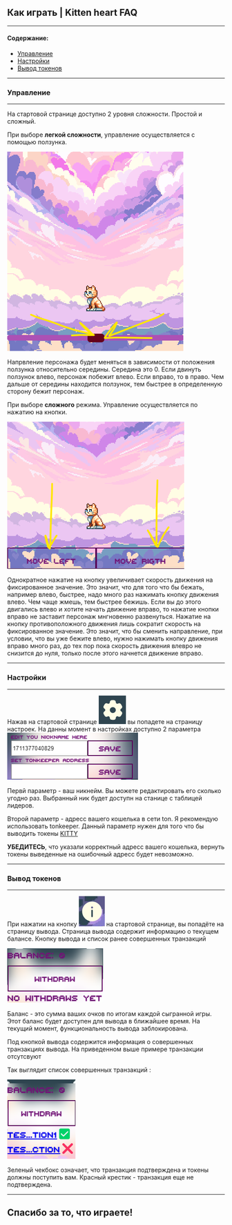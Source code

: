 ## Как играть | Kitten heart FAQ

---

#### Содержание:
  
 - [Управление](#moves)
 - [Настройки](#setting)
 - [Вывод токенов](#withdraw)


---
### <a name="moves"></a>Управление

---
На стартовой странице доступно 2 уровня сложности.
Простой и сложный.

При выборе <b>легкой сложности</b>, управление осуществляется с помощью
ползунка.

![img.png](img.png)

Напрвление персонажа будет меняться в зависимости от положения ползунка относительно середины.
Середина это 0. Если двинуть ползунок влево, персонаж побежит влево.
Если вправо, то в право.
Чем дальше от середины находится ползунок, тем быстрее в определенную сторону бежит персонаж.

При выборе <b>сложного</b> режима.
Управление осуществляется по нажатию на кнопки. 

![img_1.png](img_1.png)

Однократное нажатие на кнопку увеличивает скорость движения на фиксированное значение.
Это значит, что для того что бы бежать, например влево, быстрее, надо много раз нажимать кнопку движения влево.
Чем чаще жмешь, тем быстрее бежишь.
Если вы до этого двигались влево и хотите начать движение вправо, то нажатие кнопки вправо не заставит персонаж мнгновенно развенуться.
Нажатие на кнопку противоположного движения лишь сократит скорость на фиксированное значение.
Это значит, что бы сменить направление, при условии, что вы уже бежите влево, нужно нажимать кнопку движения вправо много раз, до тех пор пока скорость движения влевро не снизится до нуля, только после этого начнется движение вправо.

---
### <a name="settings"></a>Настройки 

---

Нажав на стартовой странице ![img_2.png](img_2.png) вы попадете на страницу настроек. 
На данны момент в настройках доступно 2 параметра
![img_3.png](img_3.png)

Первй параметр - ваш никнейм. Вы можете редактировать его сколько угодно раз.
Выбранный ник будет доступн на станице с таблицей лидеров.

Второй параметр - адресс вашего кошелька в сети ton. Я рекомендую использовать tonkeeper.
Данный параметр нужен для того что бы выводить токены [KITTY](https://tonviewer.com/EQA4hHhqVgyGx9zoFwhlhLJcZDCC0uzZgR8m9QYPBxuiiSCa)

<b>УБЕДИТЕСЬ</b>, что указали корректный адресс вашего кошелька, вернуть токены выведенные на ошибочный адресс будет невозможно.


---
### <a name="withdraw"></a> Вывод токенов

---

При нажатии на кнопку ![img_4.png](img_4.png) на стартовой странице, вы попадёте на страницу вывода.
Страница вывода содержит информацию о текущем балансе. Кнопку вывода и список ранее совершенных транзакций

![img_5.png](img_5.png)

Баланс - это сумма ваших очков по итогам каждой сыгранной игры.
Этот баланс будет доступен для вывода в ближайшее время. На текущий момент, функциональность вывода заблокирована.

Под кнопкой вывода содержится информация о совершенных транзакциях вывода. На приведенном выше примере транзакции отсутсвуют

Так выглядит список совершенных транзакций :

![img_6.png](img_6.png)

Зеленый чекбокс означает, что транзакция подтверждена и токены должны поступить вам.
Красный крестик - транзакция еще не подтверждена.

---

## Спасибо за то, что играете!